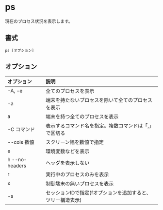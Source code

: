 # ps

現在のプロセス状況を表示します。

## 書式

```
ps [オプション]
```

## オプション

|オプション|説明|
|:--|:--|
|-A, -e|全てのプロセスを表示|
|-a|端末を持たないプロセスを除いて全てのプロセスを表示|
|a|端末を持つ全てのプロセスを表示|
|-C コマンド|表示するコマンド名を指定。複数コマンドは「,」で区切る|
|--cols 数値|スクリーン幅を数値で指定|
|e|環境変数などを表示|
|h --no-headers|ヘッダを表示しない|
|r|実行中のプロセスのみを表示|
|x|制御端末の無いプロセスを表示|
|-s|セッションIDで指定(fオプションを追加すると、ツリー構造表示)|
